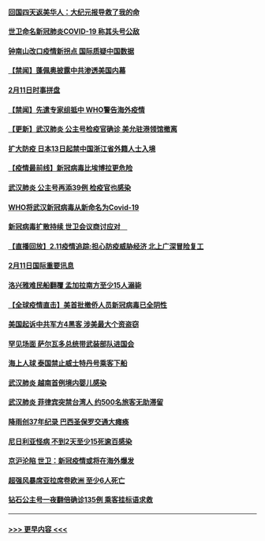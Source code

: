 #### [回国四天返美华人：大纪元报导救了我的命](../pages/prog202/a102775342.md?t=02121602) 
#### [世卫命名新冠肺炎COVID-19 称其头号公敌](../pages/prog202/a102775196.md?t=02121602) 
#### [钟南山改口疫情新拐点 国际质疑中国数据](../pages/prog202/a102775178.md?t=02121602) 
#### [【禁闻】蓬佩奥披露中共渗透美国内幕](../pages/prog202/a102775129.md?t=02121602) 
#### [2月11日时事拼盘](../pages/prog202/a102775140.md?t=02121602) 
#### [【禁闻】先遣专家组抵中 WHO警告海外疫情](../pages/prog202/a102775112.md?t=02121602) 
#### [【更新】武汉肺炎 公主号检疫官确诊 美允驻港领馆撤离](../pages/prog202/a102770740.md?t=02121602) 
#### [扩大防疫 日本13日起禁中国浙江省外籍人士入境](../pages/prog202/a102775051.md?t=02121602) 
#### [【疫情最前线】新冠病毒比埃博拉更危险](../pages/prog202/a102775043.md?t=02121602) 
#### [武汉肺炎 公主号再添39例 检疫官也感染](../pages/prog202/a102775031.md?t=02121602) 
#### [WHO将武汉新冠病毒从新命名为Covid-19](../pages/prog202/a102774891.md?t=02121602) 
#### [新冠病毒扩散持续 世卫会议商讨应对　](../pages/prog202/a102774850.md?t=02121602) 
#### [【直播回放】2.11疫情追踪:担心防疫威胁经济 北上广深冒险复工](../pages/prog202/a102774741.md?t=02121602) 
#### [2月11日国际重要讯息](../pages/prog202/a102774621.md?t=02121602) 
#### [洛兴雅难民船翻覆 孟加拉南方至少15人溺毙](../pages/prog202/a102774586.md?t=02121602) 
#### [【全球疫情直击】美首批撤侨人员新冠病毒已全阴性](../pages/prog202/a102774523.md?t=02121602) 
#### [美国起诉中共军方4黑客 涉美最大个资盗窃](../pages/prog202/a102774508.md?t=02121602) 
#### [罕见场面  萨尔瓦多总统带武装部队进国会](../pages/prog202/a102774494.md?t=02121602) 
#### [海上人球 泰国禁止威士特丹号乘客下船](../pages/prog202/a102774384.md?t=02121602) 
#### [武汉肺炎 越南首例境内婴儿感染](../pages/prog202/a102774365.md?t=02121602) 
#### [武汉肺炎 菲律宾突禁台湾人 约500名旅客无助滞留](../pages/prog202/a102774288.md?t=02121602) 
#### [降雨创37年纪录 巴西圣保罗交通大瘫痪](../pages/prog202/a102774273.md?t=02121602) 
#### [尼日利亚怪病 不到2天至少15死逾百感染](../pages/prog202/a102774260.md?t=02121602) 
#### [京沪沦陷 世卫：新冠疫情或将在海外爆发](../pages/prog202/a102774135.md?t=02121602) 
#### [超强风暴席亚拉席卷欧洲 至少6人死亡](../pages/prog202/a102774122.md?t=02121602) 
#### [钻石公主号一夜翻倍确诊135例 乘客挂标语求救](../pages/prog202/a102774041.md?t=02121602) 

----
#### [ >>> 更早内容 <<< ](../indexes/prog202-earlier.md)
